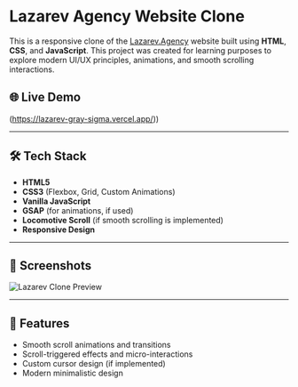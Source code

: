 # Lazarev Agency Website Clone

This is a responsive clone of the [Lazarev.Agency](https://www.lazarev.agency/) website built using **HTML**, **CSS**, and **JavaScript**. This project was created for learning purposes to explore modern UI/UX principles, animations, and smooth scrolling interactions.

## 🌐 Live Demo

(https://lazarev-gray-sigma.vercel.app/))

---

## 🛠️ Tech Stack

- **HTML5**
- **CSS3** (Flexbox, Grid, Custom Animations)
- **Vanilla JavaScript**
- **GSAP** (for animations, if used)
- **Locomotive Scroll** (if smooth scrolling is implemented)
- **Responsive Design**

---

## 📸 Screenshots

![Lazarev Clone Preview](./preview.png) <!-- Replace with actual screenshot path -->

---

## 🚀 Features

- Smooth scroll animations and transitions
- Scroll-triggered effects and micro-interactions
- Custom cursor design (if implemented)
- Modern minimalistic design



